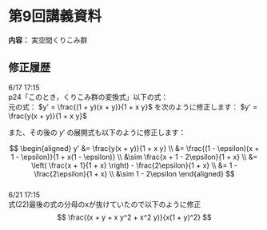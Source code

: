 # 第9回講義資料  
**内容：** 実空間くりこみ群

## 修正履歴  
6/17 17:15 <br>
p24「このとき，くりこみ群の変換式」以下の式：  
元の式：
$y' = \frac{(1 + y)(x + y)}{1 + x y}$
を次のように修正します：
$y' = \frac{y(x + y)}{1 + x y}$

また、その後の $y'$ の展開式も以下のように修正します：

$$
\begin{aligned}
y' &= \frac{y(x + y)}{1 + x y} \\
   &= \frac{(1 - \epsilon)(x + 1 - \epsilon)}{1 + x(1 - \epsilon)} \\
   &\sim \frac{x + 1 - 2\epsilon}{1 + x} \\
   &= \left( \frac{x + 1}{1 + x} \right) - \frac{2\epsilon}{1 + x} \\
   &= 1 - \frac{2\epsilon}{1 + x} \\
   &\sim 1 - 2\epsilon
\end{aligned}
$$
<br>
6/21 17:15 <br>
式(22)最後の式の分母のxが抜けていたので以下のように修正<br>
$$
\frac{(x + y + x y^2 + x^2 y)}{x(1 + y)^2}
$$

